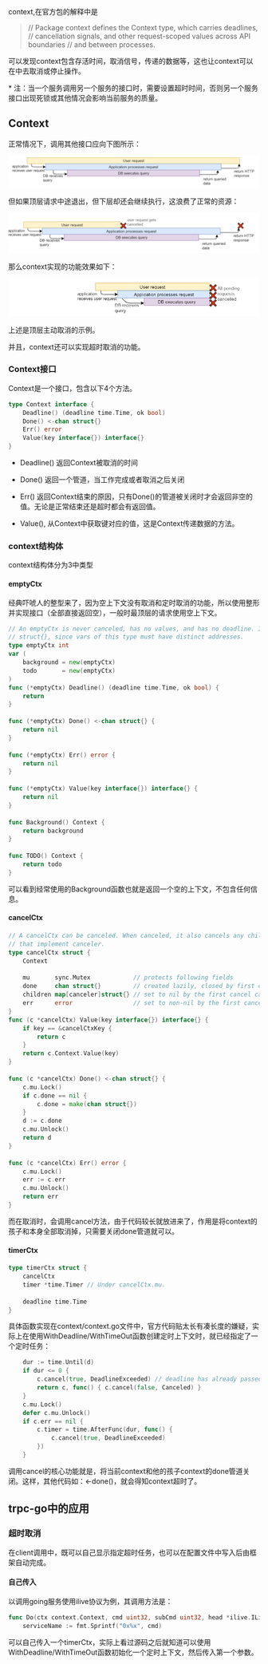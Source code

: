 context,在官方包的解释中是

> // Package context defines the Context type, which carries deadlines,
> // cancellation signals, and other request-scoped values across API boundaries
> // and between processes.

可以发现context包含存活时间，取消信号，传递的数据等，这也让context可以在中去取消或停止操作。

\* 注：当一个服务调用另一个服务的接口时，需要设置超时时间，否则另一个服务接口出现死锁或其他情况会影响当前服务的质量。

## Context

正常情况下，调用其他接口应向下图所示：

![image-20200511204455729](Context.assets/image-20200511204455729.png)

但如果顶层请求中途退出，但下层却还会继续执行，这浪费了正常的资源：

![image-20200511204512409](Context.assets/image-20200511204512409.png)

那么context实现的功能效果如下：

![image-20200511204535360](Context.assets/image-20200511204535360.png)

上述是顶层主动取消的示例。

并且，context还可以实现超时取消的功能。

### Context接口

Context是一个接口，包含以下4个方法。

~~~go
type Context interface {
	Deadline() (deadline time.Time, ok bool)
	Done() <-chan struct{}
	Err() error
	Value(key interface{}) interface{}
}
~~~

* Deadline() 返回Context被取消的时间

* Done() 返回一个管道，当工作完成或者取消之后关闭
* Err() 返回Context结束的原因，只有Done()的管道被关闭时才会返回非空的值。无论是正常结束还是超时都会有返回值。
* Value(), 从Context中获取键对应的值，这是Context传递数据的方法。

### context结构体

context结构体分为3中类型

#### emptyCtx

经典吓唬人的整型来了，因为空上下文没有取消和定时取消的功能，所以使用整形并实现接口（全部直接返回空），一般时最顶层的请求使用空上下文。

~~~go
// An emptyCtx is never canceled, has no values, and has no deadline. It is not
// struct{}, since vars of this type must have distinct addresses.
type emptyCtx int
var (
	background = new(emptyCtx)
	todo       = new(emptyCtx)
)
func (*emptyCtx) Deadline() (deadline time.Time, ok bool) {
	return
}

func (*emptyCtx) Done() <-chan struct{} {
	return nil
}

func (*emptyCtx) Err() error {
	return nil
}

func (*emptyCtx) Value(key interface{}) interface{} {
	return nil
}

func Background() Context {
	return background
}

func TODO() Context {
	return todo
}
~~~

可以看到经常使用的Background函数也就是返回一个空的上下文，不包含任何信息。

#### cancelCtx

~~~go
// A cancelCtx can be canceled. When canceled, it also cancels any children
// that implement canceler.
type cancelCtx struct {
	Context

	mu       sync.Mutex            // protects following fields
	done     chan struct{}         // created lazily, closed by first cancel call
	children map[canceler]struct{} // set to nil by the first cancel call
	err      error                 // set to non-nil by the first cancel call
}
func (c *cancelCtx) Value(key interface{}) interface{} {
	if key == &cancelCtxKey {
		return c
	}
	return c.Context.Value(key)
}

func (c *cancelCtx) Done() <-chan struct{} {
	c.mu.Lock()
	if c.done == nil {
		c.done = make(chan struct{})
	}
	d := c.done
	c.mu.Unlock()
	return d
}

func (c *cancelCtx) Err() error {
	c.mu.Lock()
	err := c.err
	c.mu.Unlock()
	return err
}

~~~

而在取消时，会调用cancel方法，由于代码较长就放进来了，作用是将context的孩子和本身全部取消掉，只需要关闭done管道就可以。

#### timerCtx

~~~go
type timerCtx struct {
	cancelCtx
	timer *time.Timer // Under cancelCtx.mu.

	deadline time.Time
}
~~~

具体函数实现在context/context.go文件中，官方代码贴太长有凑长度的嫌疑，实际上在使用WithDeadline/WithTimeOut函数创建定时上下文时，就已经指定了一个定时任务：

~~~go
	dur := time.Until(d)
	if dur <= 0 {
		c.cancel(true, DeadlineExceeded) // deadline has already passed
		return c, func() { c.cancel(false, Canceled) }
	}
	c.mu.Lock()
	defer c.mu.Unlock()
	if c.err == nil {
		c.timer = time.AfterFunc(dur, func() {
			c.cancel(true, DeadlineExceeded)
		})
	}
~~~

调用cancel的核心功能就是，将当前context和他的孩子context的done管道关闭。这样，其他代码如：<-done()，就会得知context超时了。

## trpc-go中的应用

### 超时取消

在client调用中，既可以自己显示指定超时任务，也可以在配置文件中写入后由框架自动完成。

#### 自己传入

以调用going服务使用ilive协议为例，其调用方法是：

~~~go
func Do(ctx context.Context, cmd uint32, subCmd uint32, head *ilive.ILiveRequest, reqBody proto.Message, rspBody proto.Message, opts ...client.Option) error {
	serviceName := fmt.Sprintf("0x%x", cmd)
~~~

可以自己传入一个timerCtx，实际上看过源码之后就知道可以使用WithDeadline/WithTimeOut函数初始化一个定时上下文，然后传入第一个参数。
